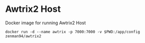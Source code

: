 # Awtrix2 Host
Docker image for running Awtrix2 Host

```
docker run -d --name awtrix -p 7000:7000 -v $PWD:/app/config zenman94/awtrix2
```